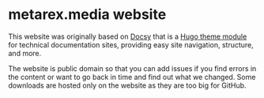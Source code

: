 # metarex.media website

This website was originally based on [Docsy] that is a [Hugo theme module]
for technical documentation sites, providing easy site navigation, structure,
and more.

The website is public domain so that you can add issues if you find errors in
the content or want to go back in time and find out what we changed. Some
downloads are hosted only on the website as they are too big for GitHub.


[Docsy]: https://github.com/google/docsy
[Hugo theme module]: https://gohugo.io/hugo-modules/use-modules/#use-a-module-for-a-theme
